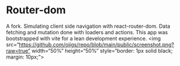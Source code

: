 # Router-dom
A fork. Simulating client side navigation with react-router-dom. Data fetching and mutation done with loaders and actions. This app was bootstrapped with vite for a lean development experience.
<img src=“https://github.com/ojigs/repo/blob/main/public/screenshot.png?raw=true” width=“50%” height=“50%” style=“border: 1px solid black; margin: 10px;”>
